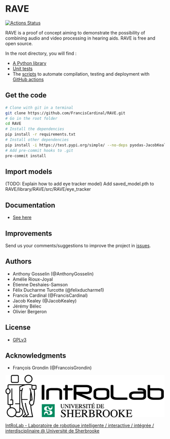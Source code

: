 # RAVE

[![Actions Status](https://github.com/FrancisCardinal/RAVE/actions/workflows/build_test_and_release.yml/badge.svg)](https://github.com/FrancisCardinal/RAVE/actions)

RAVE is a proof of concept aiming to demonstrate the possibility of combining
audio and video processing in hearing aids. RAVE is free and open source.

In the root directory, you will find :

* [A Python library](library/RAVE)
* [Unit tests](library/RAVE/tests)
* The [scripts](.github/workflows) to automate compilation, testing and deployment with [GitHub actions](https://docs.github.com/en/actions)

## Get the code

```bash
# Clone with git in a terminal
git clone https://github.com/FrancisCardinal/RAVE.git
# Go in the root folder
cd RAVE
# Install the dependencies
pip install -r requirements.txt
# Install other dependencies
pip install -i https://test.pypi.org/simple/ --no-deps pyodas-JacobKealey
# Add pre-commit hooks to .git
pre-commit install                                                         
```

## Import models
(TODO: Explain how to add eye tracker model)
Add saved_model.pth to RAVE/library/RAVE/src/RAVE/eye_tracker

## Documentation

* [See here](TODO)

## Improvements

Send us your comments/suggestions to improve the project in [issues](https://github.com/introlab/pyodas/issues).

## Authors

* Anthony Gosselin (@AnthonyGosselin)
* Amélie Rioux-Joyal
* Étienne Deshaies-Samson
* Félix Ducharme Turcotte (@felixducharme1)
* Francis Cardinal (@FrancisCardinal)
* Jacob Kealey (@JacobKealey)
* Jérémy Bélec
* Olivier Bergeron

## License

* [GPLv3](LICENSE)

## Acknowledgments

* François Grondin (@FrancoisGrondin)

![IntRoLab](docs/IntRoLab.png)

[IntRoLab - Laboratoire de robotique intelligente / interactive / intégrée / interdisciplinaire @ Université de Sherbrooke](https://introlab.3it.usherbrooke.ca)
